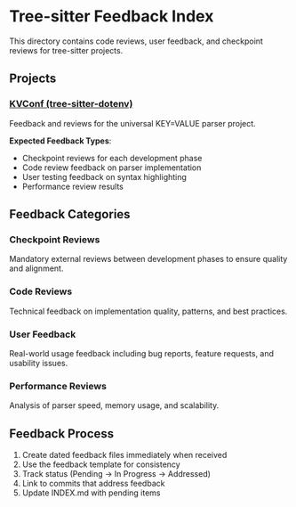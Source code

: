 # Tree-sitter Feedback Index

This directory contains code reviews, user feedback, and checkpoint reviews for tree-sitter projects.

## Projects

### [KVConf (tree-sitter-dotenv)](kvconf/)
Feedback and reviews for the universal KEY=VALUE parser project.

**Expected Feedback Types**:
- Checkpoint reviews for each development phase
- Code review feedback on parser implementation
- User testing feedback on syntax highlighting
- Performance review results

## Feedback Categories

### Checkpoint Reviews
Mandatory external reviews between development phases to ensure quality and alignment.

### Code Reviews
Technical feedback on implementation quality, patterns, and best practices.

### User Feedback
Real-world usage feedback including bug reports, feature requests, and usability issues.

### Performance Reviews
Analysis of parser speed, memory usage, and scalability.

## Feedback Process

1. Create dated feedback files immediately when received
2. Use the feedback template for consistency
3. Track status (Pending → In Progress → Addressed)
4. Link to commits that address feedback
5. Update INDEX.md with pending items